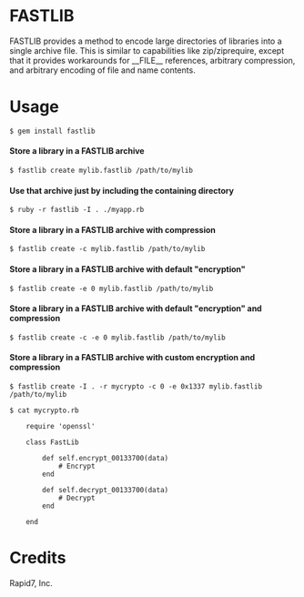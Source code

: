 # FASTLIB

FASTLIB provides a method to encode large directories of libraries into a single archive file.
This is similar to capabilities like zip/ziprequire, except that it provides workarounds for
\_\_FILE\_\_ references, arbitrary compression, and arbitrary encoding of file and name contents.

# Usage

    $ gem install fastlib

#### Store a library in a FASTLIB archive
    $ fastlib create mylib.fastlib /path/to/mylib

#### Use that archive just by including the containing directory
    $ ruby -r fastlib -I . ./myapp.rb

#### Store a library in a FASTLIB archive with compression
    $ fastlib create -c mylib.fastlib /path/to/mylib

#### Store a library in a FASTLIB archive with default "encryption"
    $ fastlib create -e 0 mylib.fastlib /path/to/mylib

#### Store a library in a FASTLIB archive with default "encryption" and compression
    $ fastlib create -c -e 0 mylib.fastlib /path/to/mylib

#### Store a library in a FASTLIB archive with custom encryption and compression
    $ fastlib create -I . -r mycrypto -c 0 -e 0x1337 mylib.fastlib /path/to/mylib

```
$ cat mycrypto.rb

    require 'openssl'
    
    class FastLib
    
        def self.encrypt_00133700(data)
	        # Encrypt
        end
    
        def self.decrypt_00133700(data)
	        # Decrypt
        end
    
    end
```

# Credits
Rapid7, Inc.
